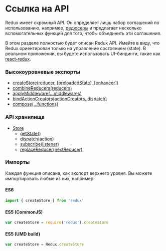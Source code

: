 # Ссылка на API

Redux имеет скромный API. Он определяет лишь набор соглашений по использованию, например, [редюсеры](../Glossary.md#reducer) и предлагает несколько вспомогательных функций для того, чтобы объединить эти соглашения.

В этом разделе полностью будет описан Redux API. Имейте в виду, что Redux ориентирован только на управление состоянием (state). В реальном приложении, вы будете использовать UI-биндинги, такие как [react-redux](https://github.com/gaearon/react-redux).

### Высокоуровневые экспорты

* [createStore(reducer, [preloadedState], [enhancer])](createStore.md)
* [combineReducers(reducers)](combineReducers.md)
* [applyMiddleware(...middlewares)](applyMiddleware.md)
* [bindActionCreators(actionCreators, dispatch)](bindActionCreators.md)
* [compose(...functions)](compose.md)

### API хранилища

* [Store](Store.md)
  * [getState()](Store.md#getState)
  * [dispatch(action)](Store.md#dispatch)
  * [subscribe(listener)](Store.md#subscribe)
  * [replaceReducer(nextReducer)](Store.md#replaceReducer)

### Импорты

Каждая функция описана, как экспорт верхнего уровня. Вы можете импортировать любые из них, например:

#### ES6

```js
import { createStore } from 'redux'
```

#### ES5 (CommonJS)

```js
var createStore = require('redux').createStore
```

#### ES5 (UMD build)

```js
var createStore = Redux.createStore
```
